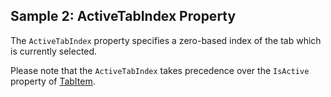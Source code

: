 ## Sample 2: ActiveTabIndex Property

The `ActiveTabIndex` property specifies a zero-based index of the tab which is currently selected.

Please note that the `ActiveTabIndex` takes precedence over the `IsActive` property of [TabItem](/docs/controls/bootstrap4/TabItem/{branch}).